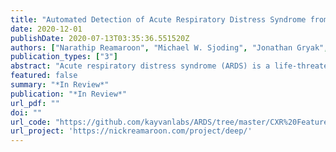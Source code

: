 ```yaml
---
title: "Automated Detection of Acute Respiratory Distress Syndrome from Chest X-Rays Using Directional Blur and Deep Learning Features"
date: 2020-12-01
publishDate: 2020-07-13T03:35:36.551520Z
authors: ["Narathip Reamaroon", "Michael W. Sjoding", "Jonathan Gryak", "Brian D. Athey", "Kayvan Najarian", "Harm Derksen"]
publication_types: ["3"]
abstract: "Acute respiratory distress syndrome (ARDS) is a life-threatening lung injury with global prevalence and high mortality. Chest x-rays (CXR) are critical in the early diagnosis and treatment of ARDS. However, imaging findings may not result in proper identification of ARDS due to a number of reasons, including nonspecific appearance of radiological features, ambiguity in a patient’s case due to the pathological stage of the disease, and poor inter-rater reliability from interpretations of CXRs by multiple clinical experts. This study demonstrates the potential capability of methodologies in artificial intelligence, machine learning, and image processing to overcome these challenges and quantitatively assess CXRs for presence of ARDS. We propose and describe Directional Blur, a novel feature engineering technique used to capture the “cloud-like” appearance of diffuse alveolar damage as a mathematical concept. This study also examines the effectiveness of using an off-the-shelf, pretrained deep learning model as a feature extractor in addition to standard features extracted from the histogram and gray-level co-occurrence matrix (GLCM). Data was collected from hospitalized patients at Michigan Medicine’s intensive care unit and the cohort’s inclusion criteria was specifically designed to be representative of patients at risk of developing ARDS. Multiple machine learning models were used to evaluate these features with 5-fold cross-validation and the final performance was reported on a hold-out, temporally distinct test set. With AdaBoost, Directional Blur achieved an accuracy of 78% and AUC of 74% – outperforming classification results using features from the histogram (75% accuracy and 73% AUC), GLCM (76% accuracy and 73% AUC), and ResNet-50 (77% accuracy and 73% AUC). Further experimental results demonstrated that using all feature sets in combination achieved the best overall performance, yielding an accuracy of 83% and AUC of 79% with AdaBoost. These results demonstrate the potential capability of using the proposed methodologies to complement current clinical analysis for detection of ARDS from CXRs."
featured: false
summary: "*In Review*"
publication: "*In Review*"
url_pdf: ""
doi: ""
url_code: "https://github.com/kayvanlabs/ARDS/tree/master/CXR%20Features"
url_project: 'https://nickreamaroon.com/project/deep/'
---
```


